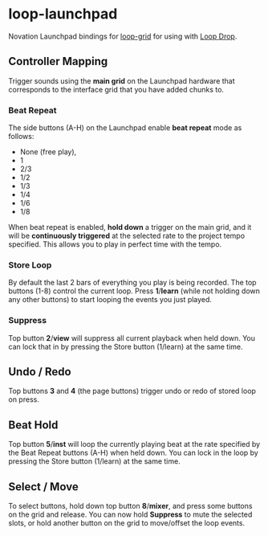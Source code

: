 loop-launchpad
===

Novation Launchpad bindings for [loop-grid](https://github.com/mmckegg/loop-grid) for using with [Loop Drop](https://loopjs.com).

## Controller Mapping

Trigger sounds using the **main grid** on the Launchpad hardware that corresponds to the interface grid that you have added chunks to.

### Beat Repeat

The side buttons (A-H) on the Launchpad enable **beat repeat** mode as follows:
  
  - None (free play), 
  - 1
  - 2/3
  - 1/2
  - 1/3
  - 1/4
  - 1/6
  - 1/8

When beat repeat is enabled, **hold down** a trigger on the main grid, and it will be **continuously triggered** at the selected rate to the project tempo specified. This allows you to play in perfect time with the tempo.

### Store Loop

By default the last 2 bars of everything you play is being recorded. The top buttons (1-8) control the current loop. Press **1**/**learn** (while not holding down any other buttons) to start looping the events you just played.

### Suppress

Top button **2**/**view** will suppress all current playback when held down. You can lock that in by pressing the Store button (1/learn) at the same time.

## Undo / Redo

Top buttons **3** and **4** (the page buttons) trigger undo or redo of stored loop on press.

## Beat Hold

Top button **5**/**inst** will loop the currently playing beat at the rate specified by the Beat Repeat buttons (A-H) when held down. You can lock in the loop by pressing the Store button (1/learn) at the same time.

## Select / Move

To select buttons, hold down top button **8**/**mixer**, and press some buttons on the grid and release. You can now hold **Suppress** to mute the selected slots, or hold another button on the grid to move/offset the loop events. 
